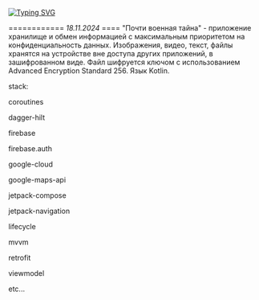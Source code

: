 <a href="https://git.io/typing-svg"><img src="https://readme-typing-svg.herokuapp.com?font=Fira+Code&size=22&duration=4000&pause=400&width=435&lines=Почти+военная+тайна" alt="Typing SVG" /></a>

============ *18.11.2024* ====
"Почти военная тайна" - приложение хранилище и обмен информацией с максимальным приоритетом на конфиденциальность данных. Изображения, видео, текст, файлы хранятся 
на устройстве вне доступа других приложений, в зашифрованном виде. Файл шифруется ключом с использованием Advanced Encryption Standard 256. 
Язык Kotlin.

stack:

coroutines

dagger-hilt

firebase

firebase.auth

google-cloud

google-maps-api

jetpack-compose

jetpack-navigation

lifecycle

mvvm

retrofit

viewmodel

etc...

